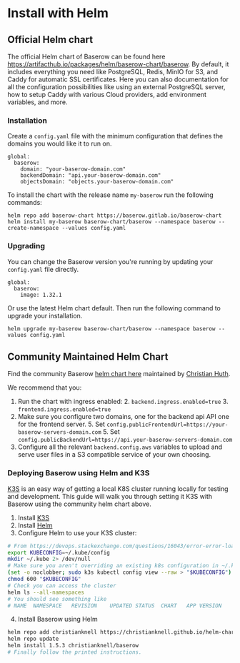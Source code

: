 # Install with Helm

## Official Helm chart

The official Helm chart of Baserow can be found here
https://artifacthub.io/packages/helm/baserow-chart/baserow. By default, it includes
everything you need like PostgreSQL, Redis, MinIO for S3, and Caddy for automatic SSL
certificates. Here you can also documentation for all the configuration possibilities
like using an external PostgreSQL server, how to setup Caddy with various Cloud
providers, add environment variables, and more.

### Installation

Create a `config.yaml` file with the minimum configuration that defines the domains
you would like it to run on.

```
global:
  baserow:
    domain: "your-baserow-domain.com"
    backendDomain: "api.your-baserow-domain.com"
    objectsDomain: "objects.your-baserow-domain.com"
```

To install the chart with the release name `my-baserow` run the following commands:

```
helm repo add baserow-chart https://baserow.gitlab.io/baserow-chart
helm install my-baserow baserow-chart/baserow --namespace baserow --create-namespace --values config.yaml
```

### Upgrading

You can change the Baserow version you're running by updating your `config.yaml`
file directly.

```
global:
  baserow:
    image: 1.32.1
```

Or use the latest Helm chart default. Then run the following command to upgrade your
installation.

```
helm upgrade my-baserow baserow-chart/baserow --namespace baserow --values config.yaml
```

## Community Maintained Helm Chart

Find the community
Baserow [helm chart here](https://artifacthub.io/packages/helm/christianhuth/baserow)
maintained
by [Christian Huth](https://github.com/christianhuth).

We recommend that you:

1. Run the chart with ingress enabled:
    2. `backend.ingress.enabled=true`
    3. `frontend.ingress.enabled=true`
4. Make sure you configure two domains, one for the backend api API one for the frontend
   server.
    5. Set `config.publicFrontendUrl=https://your-baserow-servers-domain.com`
    5. Set `config.publicBackendUrl=https://api.your-baserow-servers-domain.com`
6. Configure all the relevant `backend.config.aws` variables to upload and serve user
   files in a S3 compatible service of your own choosing.

### Deploying Baserow using Helm and K3S

[K3S](https://k3s.io/) is an easy way of getting a local K8S cluster running locally for
testing and development. This guide will walk you through setting it K3S with Baserow
using the community helm chart above.

1. Install [K3S](https://docs.k3s.io/quick-start)
2. Install [Helm](https://helm.sh/docs/helm/helm_install/)
3. Configure Helm to use your K3S cluster:

```bash
# From https://devops.stackexchange.com/questions/16043/error-error-loading-config-file-etc-rancher-k3s-k3s-yaml-open-etc-rancher 
export KUBECONFIG=~/.kube/config
mkdir ~/.kube 2> /dev/null
# Make sure you aren't overriding an existing k8s configuration in ~/.kube/config
(set -o noclobber; sudo k3s kubectl config view --raw > "$KUBECONFIG")
chmod 600 "$KUBECONFIG"
# Check you can access the cluster
helm ls --all-namespaces
# You should see something like
# NAME	NAMESPACE	REVISION	UPDATED	STATUS	CHART	APP VERSION
```

4. Install Baserow using Helm

```bash
helm repo add christianknell https://christianknell.github.io/helm-charts
helm repo update
helm install 1.5.3 christianknell/baserow
# Finally follow the printed instructions.
```

